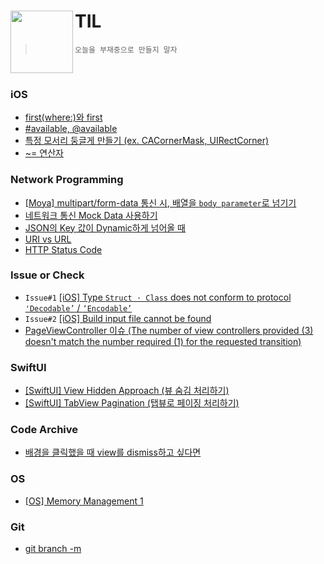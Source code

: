 # TIL <img src="https://user-images.githubusercontent.com/61109660/163592994-c0437088-e756-499d-af3a-873cf3cf48c9.png" align=left width=100>
> `오늘을 부재중으로 만들지 말자`

<br/>

### iOS
- [first(where:)와 first](https://github.com/Taehyeon-Kim/TIL/issues/25)
- [#available, @available](https://github.com/Taehyeon-Kim/TIL/issues/36)
- [특정 모서리 둥글게 만들기 (ex. CACornerMask, UIRectCorner)](https://github.com/Taehyeon-Kim/TIL/issues/37)
- [~= 연산자](https://github.com/Taehyeon-Kim/TIL/issues/26)

### Network Programming

- [[Moya] multipart/form-data 통신 시, 배열을 `body parameter`로 넘기기](https://www.notion.so/taekkidev/Moya-multipart-form-data-body-parameter-933143b4e71b4b169a3b2cf2feb2a732)
- [네트워크 통신 Mock Data 사용하기](https://github.com/Taehyeon-Kim/TIL/issues/8)
- [JSON의 Key 값이 Dynamic하게 넘어올 때](https://github.com/Taehyeon-Kim/TIL/issues/9)
- [URI vs URL](https://github.com/Taehyeon-Kim/TIL/issues/13)
- [HTTP Status Code](https://github.com/Taehyeon-Kim/TIL/issues/14)

### Issue or Check

- `Issue#1` [[iOS] Type `Struct · Class` does not conform to protocol `'Decodable’` / `‘Encodable’`](https://taekkidev.notion.site/iOS-Type-SampleDataModel-does-not-conform-to-protocol-Decodable-Encodable-4cf78c9c16654260ae26821dbede3081)
- `Issue#2` [[iOS] Build input file cannot be found](https://taekkidev.notion.site/iOS-Build-input-file-cannot-be-found-d89a9f4227bc46059cd658162be707bb)
- [PageViewController 이슈 (The number of view controllers provided (3) doesn't match the number required (1) for the requested transition)](https://github.com/Taehyeon-Kim/TIL/issues/18)

### SwiftUI
- [[SwiftUI] View Hidden Approach (뷰 숨김 처리하기)](https://taekkidev.notion.site/SwiftUI-View-Hidden-Approach-2c71b7af9ae946eaa28b9993d312ca13)
- [[SwiftUI] TabView Pagination (탭뷰로 페이징 처리하기)](https://taekkidev.notion.site/SwiftUI-TabView-Pagination-201ba1b7b6074d68a146917ced75f6f6)

### Code Archive
- [배경을 클릭했을 때 view를 dismiss하고 싶다면](https://github.com/Taehyeon-Kim/TIL/issues/21)

### OS
- [[OS] Memory Management 1](https://github.com/Taehyeon-Kim/TIL/issues/33)

### Git
- [git branch -m](https://github.com/Taehyeon-Kim/TIL/issues/7)
